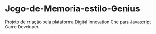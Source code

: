 # Jogo-de-Memoria-estilo-Genius
Projeto de criação pela plataforma Digital Innovation One para Javascript Game Developer.
